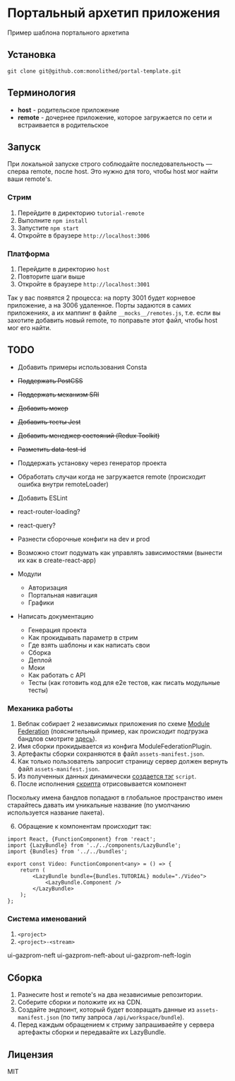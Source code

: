 # Портальный архетип приложения

Пример шаблона портального архетипа

## Установка

```
git clone git@github.com:monolithed/portal-template.git
```

## Терминология

* **host** - родительское приложение
* **remote** - дочернее приложение, которое загружается по сети и встраивается в родительское

## Запуск

При локальной запуске строго соблюдайте последовательность — сперва remote, после host. Это нужно для того, чтобы host мог найти ваши remote's.

### Стрим 

1. Перейдите в директорию `tutorial-remote`
2. Выполните `npm install`
3. Запустите `npm start`
4. Откройте в браузере `http://localhost:3006`

### Платформа 

1. Перейдите в директорию `host`
2. Повторите шаги выше
3. Откройте в браузере `http://localhost:3001`

Так у вас появятся 2 процесса: на порту 3001 будет корневое приложение, а на 3006 удаленное.
Порты задаются в самих приложениях, а их маппинг в файле `__mocks__/remotes.js`, т.е. если вы захотите добавить новый remote, то поправьте этот файл, чтобы host мог его найти.

## TODO

* Добавить примеры использования Consta
* ~~Поддержать PostCSS~~
* ~~Поддержать механизм SRI~~
* ~~Добавить мокер~~
* ~~Добавить тесты Jest~~
* ~~Добавить менеджер состояний (Redux Toolkit)~~
* ~~Разметить data-test-id~~
* Поддержать установку через генератор проекта
* Обработать случаи когда не загружается remote (происходит ошибка внутри remoteLoader)
* Добавить ESLint
* react-router-loading?
* react-query?
* Разнести сборочные конфиги на dev и prod
* Возможно стоит подумать как управлять зависимостями (вынести их как в create-react-app)
* Модули
    * Авторизация
    * Портальная навигация
    * Графики

* Написать документацию
    * Генерация проекта
    * Как прокидывать параметр в стрим
    * Где взять шаблоны и как написать свои
    * Сборка
    * Деплой
    * Моки
    * Как работать с API
    * Тесты (как готовить код для e2e тестов, как писать модульные тесты)


### Механика работы

1. Вебпак собирает 2 независимых приложения по схеме [Module Federation](https://webpack.js.org/concepts/module-federation/) (пояснительный пример, как происходит подгрузка бандлов смотрите [здесь](https://github.com/monolithed/module-federation-loader)).
2. Имя сборки прокидывается из конфига ModuleFederationPlugin. 
3. Артефакты сборки сохраняются в файл `assets-manifest.json`.
4. Как только пользователь запросит страницу сервер должен вернуть файл `assets-manifest.json`.
5. Из полученных данных динамически [создается тэг](https://github.com/monolithed/module-federation-loader/blob/master/src/addScript.ts) `script`.
6. После исполнения [скрипта](https://github.com/monolithed/module-federation-loader/blob/master/src/remoteLoader.ts) отрисовывается компонент 

Поскольку имена бандлов попадают в глобальное пространство имен старайтесь давать им уникальные название (по умолчанию используется название пакета).

6. Обращение к компонентам происходит так:

```tsx
import React, {FunctionComponent} from 'react';
import {LazyBundle} from '../../components/LazyBundle';
import {Bundles} from '../../bundles';

export const Video: FunctionComponent<any> = () => {
    return (
        <LazyBundle bundle={Bundles.TUTORIAL} module="./Video">
            <LazyBundle.Component />
        </LazyBundle>
    );
};
```

### Система именований

1. `<project>`
2. `<project>-<stream>`

ui-gazprom-neft
ui-gazprom-neft-about
ui-gazprom-neft-login


## Сборка

1. Разнесите host и remote's на два независимые репозитории.
2. Соберите сборки и положите их на CDN.
3. Создайте эндпоинт, который будет возвращать данные из `assets-manifest.json` (по типу запроса `/api/workspace/bundle`).
4. Перед каждым обращением к стриму запрашиваейте у сервера артефакты сборки и передавайте их LazyBundle.

## Лицензия

MIT
